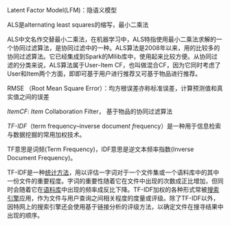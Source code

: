 Latent Factor Model(LFM)：隐语义模型



ALS是alternating least squares的缩写，最小二乘法

ALS中文名作交替最小二乘法，在机器学习中，ALS特指使用最小二乘法求解的一个协同过滤算法，是协同过滤中的一种。ALS算法是2008年以来，用的比较多的协同过滤算法。它已经集成到Spark的Mllib库中，使用起来比较方便。从协同过滤的分类来说，ALS算法属于User-Item CF，也叫做混合CF，因为它同时考虑了User和Item两个方面，即即可基于用户进行推荐又可基于物品进行推荐。



RMSE （Root Mean Square Error）：均方根误差亦称标准误差，计算预测值和真实值之间的误差



*ItemCF*: *Item* Collaboration Filter， 基于物品的协同过滤算法



*TF-IDF*（term frequency–inverse documen*t f*requency）是一种用于信息检索与数据挖掘的常用加权技术。

TF意思是词频(Term Frequency)，IDF意思是逆文本频率指数(Inverse Document Frequency)。

TF-IDF是一种[统计方法](https://baike.baidu.com/item/统计方法)，用以评估一字词对于一个文件集或一个语料库中的其中一份文件的重要程度。字词的重要性随着它在文件中出现的次数成正比增加，但同时会随着它在[语料库](https://baike.baidu.com/item/语料库)中出现的频率成反比下降。TF-IDF加权的各种形式常被[搜索引擎](https://baike.baidu.com/item/搜索引擎)应用，作为文件与用户查询之间相关程度的度量或评级。除了TF-IDF以外，因特网上的搜索引擎还会使用基于链接分析的评级方法，以确定文件在搜寻结果中出现的顺序。

